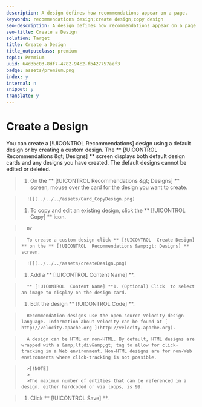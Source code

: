 ```yaml
---
description: A design defines how recommendations appear on a page.
keywords: recommendations design;create design;copy design
seo-description: A design defines how recommendations appear on a page.
seo-title: Create a Design
solution: Target
title: Create a Design
title_outputclass: premium
topic: Premium
uuid: 64d3bc03-8df7-4782-94c2-fb427757aef3
badge: assets/premium.png
index: y
internal: n
snippet: y
translate: y
---
```


# Create a Design

You can create a [!UICONTROL  Recommendations] design using a default design or by creating a custom design. The ** [!UICONTROL  Recommendations &amp;gt; Designs] ** screen displays both default design cards and any designs you have created. The default designs cannot be edited or deleted. 

>1. On the ** [!UICONTROL  Recommendations &amp;gt; Designs] ** screen, mouse over the card for the design you want to create.

>       ![](../../../assets/Card_CopyDesign.png) 
>1. To copy and edit an existing design, click the ** [!UICONTROL  Copy] ** icon.

>       Or 

>       To create a custom design click ** [!UICONTROL  Create Design] ** on the ** [!UICONTROL  Recommendations &amp;gt; Designs] ** screen. 

>       ![](../../../assets/createDesign.png) 
>1. Add a ** [!UICONTROL  Content Name] **.

>       ** [!UICONTROL  Content Name] **1. (Optional) Click  to select an image to display on the design card.
>1. Edit the design ** [!UICONTROL  Code] **.

>       Recommendation designs use the open-source Velocity design language. Information about Velocity can be found at [ http://velocity.apache.org ](http://velocity.apache.org). 

>       A design can be HTML or non-HTML. By default, HTML designs are wrapped with a &amp;lt;div&amp;gt; tag to allow for click-tracking in a Web environment. Non-HTML designs are for non-Web environments where click-tracking is not possible. 


>       >[!NOTE]
>       >
>       >The maximum number of entities that can be referenced in a design, either hardcoded or via loops, is 99.

>1. Click ** [!UICONTROL  Save] **.
